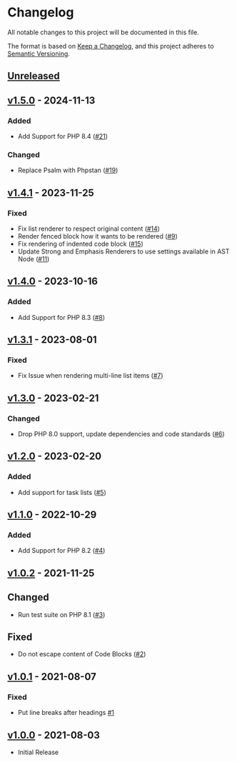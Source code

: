 # Changelog

All notable changes to this project will be documented in this file.

The format is based on [Keep a Changelog](https://keepachangelog.com/en/1.0.0/),
and this project adheres to [Semantic Versioning](https://semver.org/spec/v2.0.0.html).

## [Unreleased](https://github.com/stefanzweifel/commonmark-markdown-renderer/compare/v1.5.0...HEAD)

<!-- New Release notes will be placed here automatically -->
## [v1.5.0](https://github.com/stefanzweifel/commonmark-markdown-renderer/compare/v1.4.1...v1.5.0) - 2024-11-13

### Added

- Add Support for PHP 8.4 ([#21](https://github.com/stefanzweifel/commonmark-markdown-renderer/pull/21))

### Changed

- Replace Psalm with Phpstan ([#19](https://github.com/stefanzweifel/commonmark-markdown-renderer/pull/19))

## [v1.4.1](https://github.com/stefanzweifel/commonmark-markdown-renderer/compare/v1.4.0...v1.4.1) - 2023-11-25

### Fixed

- Fix list renderer to respect original content ([#14](https://github.com/stefanzweifel/commonmark-markdown-renderer/pull/14))
- Render fenced block how it wants to be rendered ([#9](https://github.com/stefanzweifel/commonmark-markdown-renderer/pull/9))
- Fix rendering of indented code block ([#15](https://github.com/stefanzweifel/commonmark-markdown-renderer/pull/15))
- Update Strong and Emphasis Renderers to use settings available in AST Node ([#11](https://github.com/stefanzweifel/commonmark-markdown-renderer/pull/11))

## [v1.4.0](https://github.com/stefanzweifel/commonmark-markdown-renderer/compare/v1.3.1...v1.4.0) - 2023-10-16

### Added

- Add Support for PHP 8.3 ([#8](https://github.com/stefanzweifel/commonmark-markdown-renderer/pull/8))

## [v1.3.1](https://github.com/stefanzweifel/commonmark-markdown-renderer/compare/v1.3.0...v1.3.1) - 2023-08-01

### Fixed

- Fix Issue when rendering multi-line list items ([#7](https://github.com/stefanzweifel/commonmark-markdown-renderer/pull/7))

## [v1.3.0](https://github.com/stefanzweifel/commonmark-markdown-renderer/compare/v1.2.0...v1.3.0) - 2023-02-21

### Changed

- Drop PHP 8.0 support, update dependencies and code standards ([#6](https://github.com/stefanzweifel/commonmark-markdown-renderer/pull/6))

## [v1.2.0](https://github.com/stefanzweifel/commonmark-markdown-renderer/compare/v1.1.0...v1.2.0) - 2023-02-20

### Added

- Add support for task lists ([#5](https://github.com/stefanzweifel/commonmark-markdown-renderer/pull/5))

## [v1.1.0](https://github.com/stefanzweifel/commonmark-markdown-renderer/compare/v1.0.2...v1.1.0) - 2022-10-29

### Added

- Add Support for PHP 8.2 ([#4](https://github.com/stefanzweifel/commonmark-markdown-renderer/pull/4))

## [v1.0.2](https://github.com/stefanzweifel/commonmark-markdown-renderer/compare/v1.0.1...v1.0.2) - 2021-11-25

## Changed

- Run test suite on PHP 8.1 ([#3](https://github.com/stefanzweifel/commonmark-markdown-renderer/pull/3))

## Fixed

- Do not escape content of Code Blocks ([#2](https://github.com/stefanzweifel/commonmark-markdown-renderer/pull/2))

## [v1.0.1](https://github.com/stefanzweifel/commonmark-markdown-renderer/compare/v1.0.0...v1.0.1) - 2021-08-07

### Fixed

- Put line breaks after headings [#1](https://github.com/stefanzweifel/commonmark-markdown-renderer/pull/1)

## [v1.0.0](https://github.com/stefanzweifel/commonmark-markdown-renderer/releases/tag/v1.0.0) - 2021-08-03

- Initial Release
